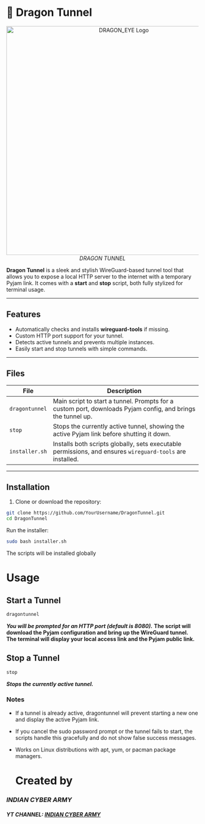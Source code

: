 # 🐉 Dragon Tunnel

<p align="center">
  <img src="https://github.com/user-attachments/assets/2588dfb1-8b0e-453d-9d48-02df94405f4c" alt="DRAGON_EYE Logo" width="600"/>
  <br>
  <em>DRAGON TUNNEL</em>

**Dragon Tunnel** is a sleek and stylish WireGuard-based tunnel tool that allows you to expose a local HTTP server to the internet with a temporary Pyjam link. It comes with a **start** and **stop** script, both fully stylized for terminal usage.  

---

## Features

- Automatically checks and installs **wireguard-tools** if missing.
- Custom HTTP port support for your tunnel.
- Detects active tunnels and prevents multiple instances.
- Easily start and stop tunnels with simple commands.

---

## Files

| File | Description |
|------|-------------|
| `dragontunnel` | Main script to start a tunnel. Prompts for a custom port, downloads Pyjam config, and brings the tunnel up. |
| `stop` | Stops the currently active tunnel, showing the active Pyjam link before shutting it down. |
| `installer.sh` | Installs both scripts globally, sets executable permissions, and ensures `wireguard-tools` are installed. |

---

## Installation

1. Clone or download the repository:

```bash
git clone https://github.com/YourUsername/DragonTunnel.git
cd DragonTunnel
```
Run the installer:

```bash
sudo bash installer.sh
```
The scripts will be installed globally

# Usage
## Start a Tunnel
```bash
dragontunnel
```
***You will be prompted for an HTTP port (default is 8080).***
**The script will download the Pyjam configuration and bring up the WireGuard tunnel.**
**The terminal will display your local access link and the Pyjam public link.**

## Stop a Tunnel
```bash
stop
```
*****Stops the currently active tunnel.*****

### Notes
- If a tunnel is already active, dragontunnel will prevent starting a new one and display the active Pyjam link.
- If you cancel the sudo password prompt or the tunnel fails to start, the scripts handle this gracefully and do not show false success messages.
- Works on Linux distributions with apt, yum, or pacman package managers.

  # Created by
### ***INDIAN CYBER ARMY***
#### ***YT CHANNEL: [INDIAN CYBER ARMY](https://www.youtube.com/@webdragon63)***
